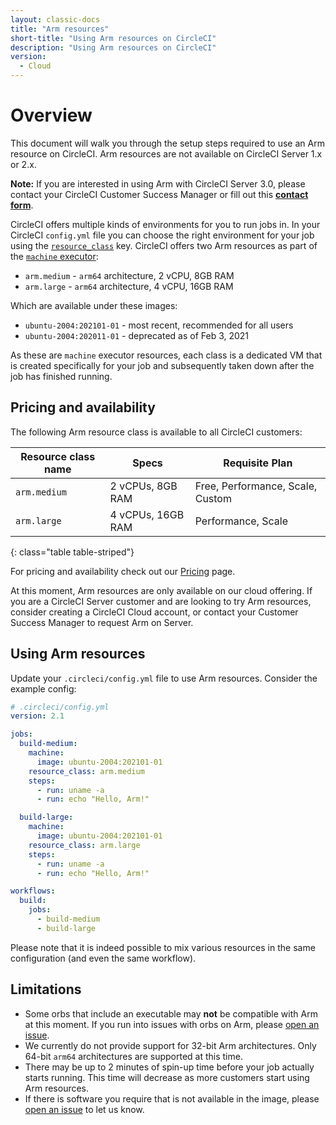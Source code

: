 ```yaml
---
layout: classic-docs
title: "Arm resources"
short-title: "Using Arm resources on CircleCI"
description: "Using Arm resources on CircleCI"
version:
  - Cloud
---
```


# Overview

This document will walk you through the setup steps required to use an Arm resource on CircleCI. Arm resources are not available on CircleCI Server 1.x or 2.x.

<div class="alert alert-info" role="alert">
  <b>Note:</b> If you are interested in using Arm with CircleCI Server 3.0, please contact
  your CircleCI Customer Success Manager or fill out this <a href="https://circleci.com/contact-us"><b>contact form</b></a>.
</div>

CircleCI offers multiple kinds of environments for you to run jobs in. In your CircleCI `config.yml` file you can choose the right environment for your job using the [`resource_class`]({{site.baseurl}}/2.0/configuration-reference/#resource_class) key. CircleCI offers two Arm resources as part of the [`machine` executor]({{site.baseurl}}/2.0/configuration-reference/#machine-executor-linux):

* `arm.medium` - `arm64` architecture, 2 vCPU, 8GB RAM
* `arm.large` - `arm64` architecture, 4 vCPU, 16GB RAM

Which are available under these images:

* `ubuntu-2004:202101-01` - most recent, recommended for all users
* `ubuntu-2004:202011-01` - deprecated as of Feb 3, 2021

As these are `machine` executor resources, each class is a dedicated VM that is created specifically for your job and subsequently taken down after the job has finished running.

## Pricing and availability

The following Arm resource class is available to all CircleCI customers:

| Resource class name | Specs             | Requisite Plan                   |
| ------------------- | ----------------- | -------------------------------- |
| `arm.medium`        | 2 vCPUs, 8GB RAM  | Free, Performance, Scale, Custom |
| `arm.large`         | 4 vCPUs, 16GB RAM | Performance, Scale               |
{: class="table table-striped"}

For pricing and availability check out our [Pricing](https://circleci.com/pricing/) page.

At this moment, Arm resources are only available on our cloud offering. If you are a CircleCI Server customer and are looking to try Arm resources, consider creating a CircleCI Cloud account, or contact your Customer Success Manager to request Arm on Server.

## Using Arm resources

Update your `.circleci/config.yml` file to use Arm resources. Consider the example config:

```yaml
# .circleci/config.yml
version: 2.1

jobs:
  build-medium:
    machine:
      image: ubuntu-2004:202101-01
    resource_class: arm.medium
    steps:
      - run: uname -a
      - run: echo "Hello, Arm!"

  build-large:
    machine:
      image: ubuntu-2004:202101-01
    resource_class: arm.large
    steps:
      - run: uname -a
      - run: echo "Hello, Arm!"

workflows:
  build:
    jobs:
      - build-medium
      - build-large
```

Please note that it is indeed possible to mix various resources in the same configuration (and even the same workflow).

## Limitations

* Some orbs that include an executable may **not** be compatible with Arm at this moment. If you run into issues with orbs on Arm, please [open an issue](https://github.com/CircleCI-Public/arm-preview-docs/issues).
* We currently do not provide support for 32-bit Arm architectures. Only 64-bit `arm64` architectures are supported at this time.
* There may be up to 2 minutes of spin-up time before your job actually starts running. This time will decrease as more customers start using Arm resources.
* If there is software you require that is not available in the image, please [open an issue](https://github.com/CircleCI-Public/arm-preview-docs/issues) to let us know.
